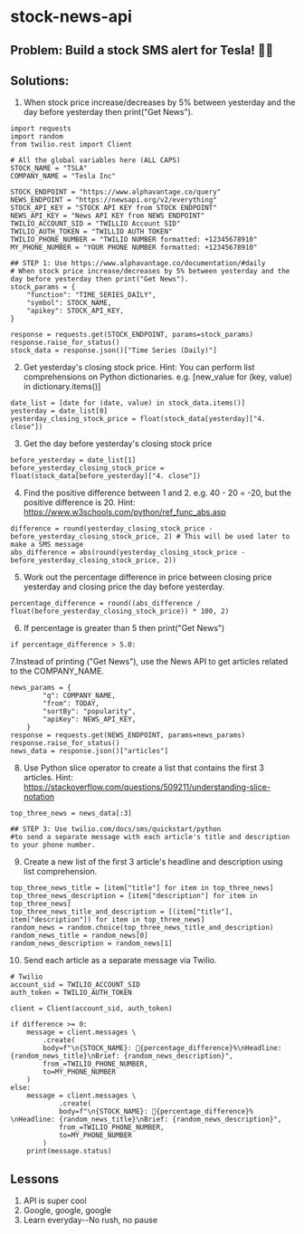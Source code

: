 # stock-news-api
## Problem: Build a stock SMS alert for Tesla! 🚀😏
## Solutions:

1. When stock price increase/decreases by 5% between yesterday and the day before yesterday then print("Get News").
```
import requests
import random
from twilio.rest import Client

# All the global variables here (ALL CAPS)
STOCK_NAME = "TSLA"
COMPANY_NAME = "Tesla Inc"

STOCK_ENDPOINT = "https://www.alphavantage.co/query"
NEWS_ENDPOINT = "https://newsapi.org/v2/everything"
STOCK_API_KEY = "STOCK API KEY from STOCK ENDPOINT"
NEWS_API_KEY = "News API KEY from NEWS ENDPOINT"
TWILIO_ACCOUNT_SID = "TWILLIO Account SID"
TWILIO_AUTH_TOKEN = "TWILLIO AUTH TOKEN"
TWILIO_PHONE_NUMBER = "TWILIO NUMBER formatted: +12345678910"
MY_PHONE_NUMBER = "YOUR PHONE NUMBER formatted: +12345678910"

## STEP 1: Use https://www.alphavantage.co/documentation/#daily
# When stock price increase/decreases by 5% between yesterday and the day before yesterday then print("Get News").
stock_params = {
    "function": "TIME_SERIES_DAILY",
    "symbol": STOCK_NAME,
    "apikey": STOCK_API_KEY,
}

response = requests.get(STOCK_ENDPOINT, params=stock_params)
response.raise_for_status()
stock_data = response.json()["Time Series (Daily)"]
```
2.  Get yesterday's closing stock price. Hint: You can perform list comprehensions on Python dictionaries. e.g. [new_value for (key, value) in dictionary.items()]
```
date_list = [date for (date, value) in stock_data.items()]
yesterday = date_list[0]
yesterday_closing_stock_price = float(stock_data[yesterday]["4. close"])
```
3. Get the day before yesterday's closing stock price
```
before_yesterday = date_list[1]
before_yesterday_closing_stock_price = float(stock_data[before_yesterday]["4. close"])
```
4. Find the positive difference between 1 and 2. e.g. 40 - 20 = -20, but the positive difference is 20. Hint: https://www.w3schools.com/python/ref_func_abs.asp
```
difference = round(yesterday_closing_stock_price - before_yesterday_closing_stock_price, 2) # This will be used later to make a SMS message
abs_difference = abs(round(yesterday_closing_stock_price - before_yesterday_closing_stock_price, 2))
```
5. Work out the percentage difference in price between closing price yesterday and closing price the day before yesterday.
```
percentage_difference = round((abs_difference / float(before_yesterday_closing_stock_price)) * 100, 2)
```
6. If percentage is greater than 5 then print("Get News")
```
if percentage_difference > 5.0:
```
7.Instead of printing ("Get News"), use the News API to get articles related to the COMPANY_NAME.
```
news_params = {
        "q": COMPANY_NAME,
        "from": TODAY,
        "sortBy": "popularity",
        "apiKey": NEWS_API_KEY,
    }
response = requests.get(NEWS_ENDPOINT, params=news_params)
response.raise_for_status()
news_data = response.json()["articles"]
```
8. Use Python slice operator to create a list that contains the first 3 articles. Hint: https://stackoverflow.com/questions/509211/understanding-slice-notation
```
top_three_news = news_data[:3]

## STEP 3: Use twilio.com/docs/sms/quickstart/python
#to send a separate message with each article's title and description to your phone number.
```
9. Create a new list of the first 3 article's headline and description using list comprehension.
```
top_three_news_title = [item["title"] for item in top_three_news]
top_three_news_description = [item["description"] for item in top_three_news]
top_three_news_title_and_description = [(item["title"], item["description"]) for item in top_three_news]
random_news = random.choice(top_three_news_title_and_description)
random_news_title = random_news[0]
random_news_description = random_news[1]
```
10. Send each article as a separate message via Twilio.
```
# Twilio
account_sid = TWILIO_ACCOUNT_SID
auth_token = TWILIO_AUTH_TOKEN

client = Client(account_sid, auth_token)

if difference >= 0:
    message = client.messages \
        .create(
        body=f"\n{STOCK_NAME}: 🔺{percentage_difference}%️\nHeadline: {random_news_title}\nBrief: {random_news_description}",
        from_=TWILIO_PHONE_NUMBER,
        to=MY_PHONE_NUMBER
    )
else:
    message = client.messages \
            .create(
            body=f"\n{STOCK_NAME}: 🔻{percentage_difference}%️\nHeadline: {random_news_title}\nBrief: {random_news_description}",
            from_=TWILIO_PHONE_NUMBER,
            to=MY_PHONE_NUMBER
        )
    print(message.status)
```
## Lessons
1. API is super cool
2. Google, google, google
3. Learn everyday--No rush, no pause

